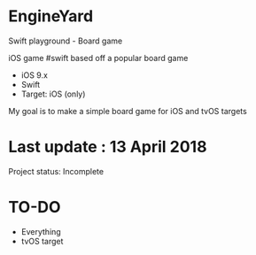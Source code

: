 # EngineYard
Swift playground - Board game

iOS game #swift based off a popular board game

* iOS 9.x
* Swift
* Target: iOS (only)

My goal is to make a simple board game for iOS and tvOS targets

# Last update : 13 April 2018

Project status: Incomplete


# TO-DO

* Everything
* tvOS target